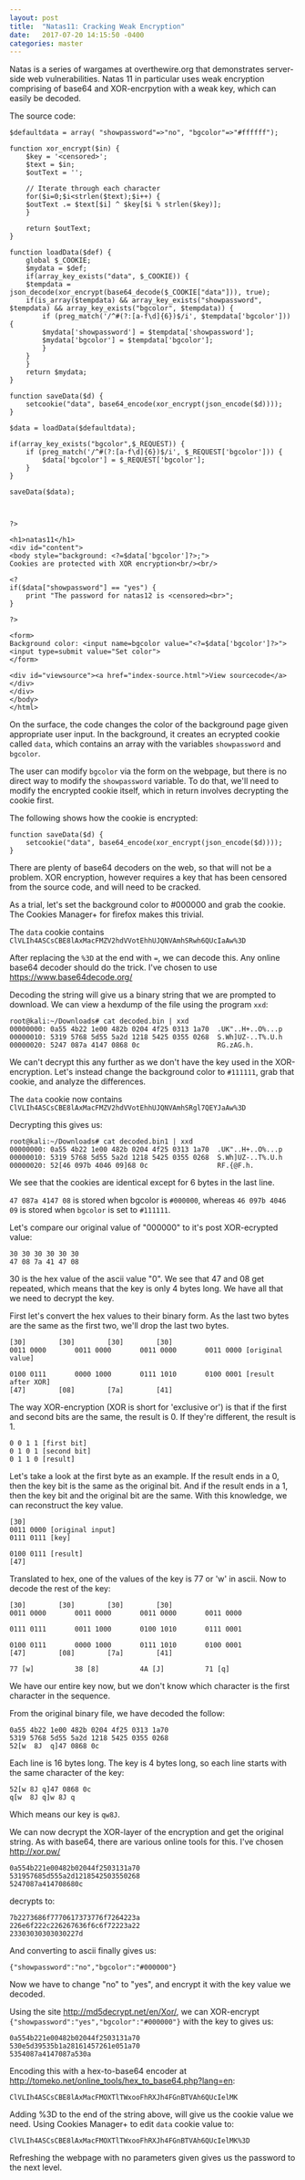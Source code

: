 ```yaml
---
layout: post
title:  "Natas11: Cracking Weak Encryption"
date:   2017-07-20 14:15:50 -0400
categories: master
---
```


Natas is a series of wargames at overthewire.org that demonstrates server-side web vulnerabilities. Natas 11 in particular uses weak encryption comprising of base64 and XOR-encrpytion with a weak key, which can easily be decoded.

The source code:

```
$defaultdata = array( "showpassword"=>"no", "bgcolor"=>"#ffffff");

function xor_encrypt($in) {
    $key = '<censored>';
    $text = $in;
    $outText = '';

    // Iterate through each character
    for($i=0;$i<strlen($text);$i++) {
    $outText .= $text[$i] ^ $key[$i % strlen($key)];
    }

    return $outText;
}

function loadData($def) {
    global $_COOKIE;
    $mydata = $def;
    if(array_key_exists("data", $_COOKIE)) {
    $tempdata = json_decode(xor_encrypt(base64_decode($_COOKIE["data"])), true);
    if(is_array($tempdata) && array_key_exists("showpassword", $tempdata) && array_key_exists("bgcolor", $tempdata)) {
        if (preg_match('/^#(?:[a-f\d]{6})$/i', $tempdata['bgcolor'])) {
        $mydata['showpassword'] = $tempdata['showpassword'];
        $mydata['bgcolor'] = $tempdata['bgcolor'];
        }
    }
    }
    return $mydata;
}

function saveData($d) {
    setcookie("data", base64_encode(xor_encrypt(json_encode($d))));
}

$data = loadData($defaultdata);

if(array_key_exists("bgcolor",$_REQUEST)) {
    if (preg_match('/^#(?:[a-f\d]{6})$/i', $_REQUEST['bgcolor'])) {
        $data['bgcolor'] = $_REQUEST['bgcolor'];
    }
}

saveData($data);



?>

<h1>natas11</h1>
<div id="content">
<body style="background: <?=$data['bgcolor']?>;">
Cookies are protected with XOR encryption<br/><br/>

<?
if($data["showpassword"] == "yes") {
    print "The password for natas12 is <censored><br>";
}

?>

<form>
Background color: <input name=bgcolor value="<?=$data['bgcolor']?>">
<input type=submit value="Set color">
</form>

<div id="viewsource"><a href="index-source.html">View sourcecode</a></div>
</div>
</body>
</html>
```

On the surface, the code changes the color of the background page given appropriate user input. In the background, it creates an ecrypted cookie called `data`, which contains an array with the variables `showpassword` and `bgcolor`. 

The user can modify `bgcolor` via the form on the webpage, but there is no direct way to modify the `showpassword` variable. To do that, we'll need to modify the encrypted cookie itself, which in return involves decrypting the cookie first.

The following shows how the cookie is encrypted:
```
function saveData($d) {
    setcookie("data", base64_encode(xor_encrypt(json_encode($d))));
}
```

There are plenty of base64 decoders on the web, so that will not be a problem. XOR encryption, however requires a key that has been censored from the source code, and will need to be cracked. 

As a trial, let's set the background color to #000000 and grab the cookie. The Cookies Manager+ for firefox makes this trivial.

The `data` cookie contains `ClVLIh4ASCsCBE8lAxMacFMZV2hdVVotEhhUJQNVAmhSRwh6QUcIaAw%3D`

After replacing the `%3D` at the end with `=`, we can decode this. Any online base64 decoder should do the trick. I've chosen to use https://www.base64decode.org/

Decoding the string will give us a binary string that we are prompted to download. We can view a hexdump of the file using the program `xxd`:
```
root@kali:~/Downloads# cat decoded.bin | xxd
00000000: 0a55 4b22 1e00 482b 0204 4f25 0313 1a70  .UK"..H+..O%...p
00000010: 5319 5768 5d55 5a2d 1218 5425 0355 0268  S.Wh]UZ-..T%.U.h
00000020: 5247 087a 4147 0868 0c                   RG.zAG.h.
```
We can't decrypt this any further as we don't have the key used in the XOR-encryption. Let's instead change the background color to `#111111`, grab that cookie, and analyze the differences.

The `data` cookie now contains `ClVLIh4ASCsCBE8lAxMacFMZV2hdVVotEhhUJQNVAmhSRgl7QEYJaAw%3D`

Decrypting this gives us:
```
root@kali:~/Downloads# cat decoded.bin1 | xxd
00000000: 0a55 4b22 1e00 482b 0204 4f25 0313 1a70  .UK"..H+..O%...p
00000010: 5319 5768 5d55 5a2d 1218 5425 0355 0268  S.Wh]UZ-..T%.U.h
00000020: 52[46 097b 4046 09]68 0c                 RF.{@F.h.
```

We see that the cookies are identical except for 6 bytes in the last line.

`47 087a 4147 08` is stored when bgcolor is `#000000`, whereas `46 097b 4046 09` is stored when `bgcolor` is set to `#111111`.

Let's compare our original value of "000000" to it's post XOR-ecrypted value:
```
30 30 30 30 30 30
47 08 7a 41 47 08
```
30 is the hex value of the ascii value "0". We see that 47 and 08 get repeated, which means that the key is only 4 bytes long. We have all that we need to decrypt the key.

First let's convert the hex values to their binary form. As the last two bytes are the same as the first two, we'll drop the last two bytes.
```
[30]		[30]		[30]		[30]
0011 0000       0011 0000       0011 0000       0011 0000 [original value]

0100 0111       0000 1000       0111 1010       0100 0001 [result after XOR]
[47]		[08]		[7a]		[41]
```

The way XOR-encryption (XOR is short for 'exclusive or') is that if the first and second bits are the same, the result is 0. If they're different, the result is 1. 
```
0 0 1 1	[first bit]
0 1 0 1 [second bit]
0 1 1 0 [result]
```
Let's take a look at the first byte as an example. If the result ends in a 0, then the key bit is the same as the original bit. And if the result ends in a 1, then the key bit and the original bit are the same. With this knowledge, we can reconstruct the key value.   

```
[30]
0011 0000 [original input]
0111 0111 [key]

0100 0111 [result]
[47]
```

Translated to hex, one of the values of the key is 77 or 'w' in ascii. Now to decode the rest of the key:

```
[30]		[30]		[30]		[30]
0011 0000       0011 0000       0011 0000       0011 0000

0111 0111       0011 1000       0100 1010       0111 0001

0100 0111       0000 1000       0111 1010       0100 0001
[47]		[08]		[7a]		[41]

77 [w]          38 [8]          4A [J]          71 [q]
```

We have our entire key now, but we don't know which character is the first character in the sequence.

From the original binary file, we have decoded the follow:
```
0a55 4b22 1e00 482b 0204 4f25 0313 1a70
5319 5768 5d55 5a2d 1218 5425 0355 0268
52[w  8J  q]47 0868 0c
```

Each line is 16 bytes long. The key is 4  bytes long, so each line starts with the same character of the key:

```
52[w 8J q]47 0868 0c
q[w  8J q]w 8J q
```
Which means our key is `qw8J`.

We can now decrypt the XOR-layer of the encryption and get the original string. As with base64, there are various online tools for this. I've chosen http://xor.pw/

```
0a554b221e00482b02044f2503131a70
531957685d555a2d1218542503550268
5247087a414708680c
```
decrypts to:
```
7b2273686f7770617373776f7264223a
226e6f222c226267636f6c6f72223a22
23303030303030227d
```
And converting to ascii finally gives us:
```
{"showpassword":"no","bgcolor":"#000000"}
```

Now we have to change "no" to "yes", and encrypt it with the key value we decoded.

Using the site http://md5decrypt.net/en/Xor/, we can XOR-encrypt `{"showpassword":"yes","bgcolor":"#000000"}` with the key to gives us:
```
0a554b221e00482b02044f2503131a70
530e5d39535b1a28161457261e051a70
5354087a4147087a530a
```
Encoding this with a hex-to-base64 encoder at http://tomeko.net/online_tools/hex_to_base64.php?lang=en:
```
ClVLIh4ASCsCBE8lAxMacFMOXTlTWxooFhRXJh4FGnBTVAh6QUcIelMK
```

Adding %3D to the end of the string above, will give us the cookie value we need.
Using Cookies Manager+ to edit `data` cookie value to:
```
ClVLIh4ASCsCBE8lAxMacFMOXTlTWxooFhRXJh4FGnBTVAh6QUcIelMK%3D
```

Refreshing the webpage with no parameters given gives us the password to the next level.
